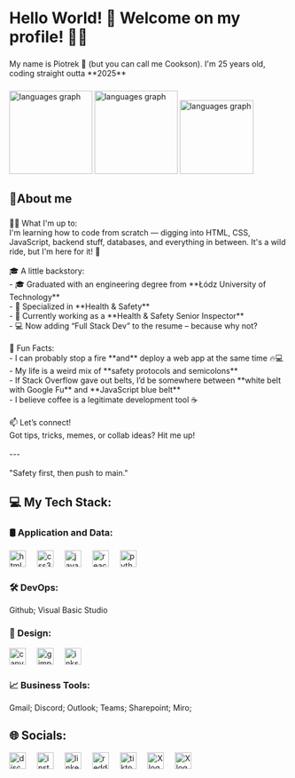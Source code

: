 <h1 align="left">Hello World! 👋 Welcome on my profile! 🙋‍♂️</h1>

###

<p align="left">My name is Piotrek 👋 (but you can call me Cookson). I'm 25 years old, coding straight outta **2025**</p>

###

<div align="left">
  <img src="https://github-readme-stats.vercel.app/api?username=realCookson&theme=github_dark_dimmed&hide_border=false&include_all_commits=true&count_private=true" height="150" alt="languages graph"  />
  <img src="https://nirzak-streak-stats.vercel.app/?user=realCookson&theme=github_dark_dimmed&hide_border=false" height="150" alt="languages graph"  />
  <img src="https://github-readme-stats.vercel.app/api/top-langs/?username=realCookson&theme=github_dark_dimmed&hide_border=false&include_all_commits=true&count_private=true&layout=compact" height="133" alt="languages graph"  />
</div>

###

<h2 align="left">📌About me</h2>

###

<p align="left">👨‍💻 What I'm up to:<br>I'm learning how to code from scratch — digging into HTML, CSS, JavaScript, backend stuff, databases, and everything in between. It's a wild ride, but I'm here for it! 🚀<br><br>🎓 A little backstory:<br>- 🎓 Graduated with an engineering degree from **Łódz University of Technology**<br>- 🦺 Specialized in **Health & Safety**<br>- 🧯 Currently working as a **Health & Safety Senior Inspector**<br>- 💻 Now adding “Full Stack Dev” to the resume – because why not?<br><br>🧠 Fun Facts:<br>- I can probably stop a fire **and** deploy a web app at the same time 🔥💻<br>- My life is a weird mix of **safety protocols and semicolons**<br>- If Stack Overflow gave out belts, I’d be somewhere between **white belt with Google Fu** and **JavaScript blue belt**<br>- I believe coffee is a legitimate development tool ☕️<br><br>📫 Let’s connect!<br>Got tips, tricks, memes, or collab ideas? Hit me up!<br><br>---<br><br>"Safety first, then push to main."</p>

###

<h2 align="left">💻 My Tech Stack:</h2>

###

<div align="left">
    <h3 align="left">🛢️ Application and Data:</h3>
    <img src="https://img.shields.io/badge/html5-%23E34F26.svg?style=for-the-badge&logo=html5&logoColor=white" height="30" alt="html5 logo"  />
    <img width="12" />
    <img src="https://img.shields.io/badge/css3-%231572B6.svg?style=for-the-badge&logo=css3&logoColor=white" height="30" alt="css3 logo"  />
    <img width="12" />
    <img src="https://img.shields.io/badge/javascript-%23323330.svg?style=for-the-badge&logo=javascript&logoColor=%23F7DF1E" height="30" alt="javascript logo"  />
    <img width="12" />
    <img src="https://img.shields.io/badge/react-%2320232a.svg?style=for-the-badge&logo=react&logoColor=%2361DAFB" height="30" alt="react logo"  />
    <img width="12" />
    <img src="https://img.shields.io/badge/python-3670A0?style=for-the-badge&logo=python&logoColor=ffdd54" height="30" alt="python logo"  />
    <h3 align="left">🛠️ DevOps:</h3>
    Github; Visual Basic Studio
    <h3 align="left">🎨 Design:</h3>
    <img src="https://img.shields.io/badge/Canva-%2300C4CC.svg?style=for-the-badge&logo=Canva&logoColor=white" height="30" alt="canva logo"  />
    <img width="12" />
    <img src="https://img.shields.io/badge/Gimp-657D8B?style=for-the-badge&logo=gimp&logoColor=FFFFFF" height="30" alt="gimp logo"  />
    <img width="12" />
    <img src="https://img.shields.io/badge/Inkscape-e0e0e0?style=for-the-badge&logo=inkscape&logoColor=080A13" height="30" alt="inkscape logo"  />
    <img width="12" />
    <h3 align="left">📈 Business Tools:</h3>
    Gmail; Discord; Outlook; Teams; Sharepoint; Miro; 
</div>

###

<div align="left">
    <h2 align="left">🌐 Socials:</h2>
    <a href="https://discord.gg/FPpmsZGB"><img src="https://img.shields.io/badge/Discord-%237289DA.svg?logo=discord&logoColor=white" height="30" alt="discord logo"/></a>
    <img width="12"/>
    <a href="https://instagram.com/piotrsasin_"><img src="https://img.shields.io/badge/Instagram-%23E4405F.svg?logo=Instagram&logoColor=white" height="30" alt="instagram logo"/></a>
    <img width="12"/>
    <a href="https://linkedin.com/in/sasin-piotr"><img src="https://img.shields.io/badge/LinkedIn-%230077B5.svg?logo=linkedin&logoColor=white" height="30" alt="linkedin logo"/></a>
    <img width="12"/>
    <a href="https://reddit.com/user/Cookieexd"><img src="https://img.shields.io/badge/Reddit-%23FF4500.svg?logo=Reddit&logoColor=white" height="30" alt="reddit logo"/></a>
    <img width="12"/>
    <a href="https://tiktok.com/@realcookson"><img src="https://img.shields.io/badge/TikTok-%23000000.svg?logo=TikTok&logoColor=white" height="30" alt="tiktok logo"/></a>
    <img width="12"/>
    <a href="https://x.com/_RealCookie_"><img src="https://img.shields.io/badge/X-black.svg?logo=X&logoColor=white" height="30" alt="X logo"/></a>
    <img width="12"/>
    <a href="mailto:piotr.sasin.biz@outlook.com"><img src="https://img.shields.io/badge/Email-D14836?logo=gmail&logoColor=white" height="30" alt="X logo"/></a>
    <img width="12"/>
</div>

